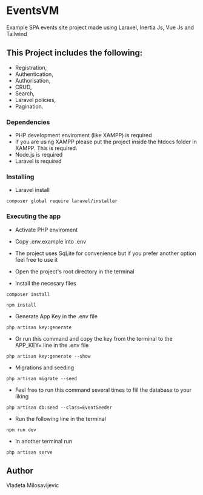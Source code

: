 # EventsVM

Example SPA events site project made using Laravel, Inertia Js, Vue Js and Tailwind


## This Project includes the following:

* Registration,
* Authentication,
* Authorisation,
* CRUD,
* Search,
* Laravel policies,
* Pagination.

### Dependencies

* PHP development enviroment (like XAMPP) is required
* If you are using XAMPP please put the project inside the htdocs folder in XAMPP. This is required.
* Node.js is required
* Laravel is required

### Installing

* Laravel install

```
composer global require laravel/installer
```


### Executing the app

* Activate PHP enviroment
* Copy .env.example into .env 
* The project uses SqLite for convenience but if you prefer another option feel free to use it
* Open the project's root directory in the terminal
  

* Install the necesary files
```
composer install
```
```
npm install
```

* Generate App Key in the .env file
```
php artisan key:generate
```

* Or run this command and copy the key from the terminal to the APP_KEY= line in the .env file
```
php artisan key:generate --show
```

* Migrations and seeding
```
php artisan migrate --seed
```
* Feel free to run this command several times to fiil the database to your liking
```
php artisan db:seed --class=EventSeeder
```


* Run the following line in the terminal
  
```
npm run dev
```

* In another terminal run

```
php artisan serve
```

## Author

Vladeta Milosavljevic

